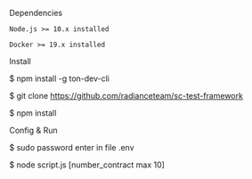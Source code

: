 
Dependencies

    Node.js >= 10.x installed

    Docker >= 19.x installed

Install

$ npm install -g ton-dev-cli

$ git clone https://github.com/radianceteam/sc-test-framework

$ npm install

Config & Run

$ sudo password enter in file .env

$ node script.js [number_contract max 10]

